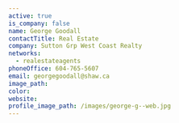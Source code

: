```yaml
---
active: true
is_company: false
name: George Goodall
contactTitle: Real Estate
company: Sutton Grp West Coast Realty
networks:
  - realestateagents
phoneOffice: 604-765-5607
email: georgegoodall@shaw.ca
image_path:
color:
website:
profile_image_path: /images/george-g--web.jpg
---
```



